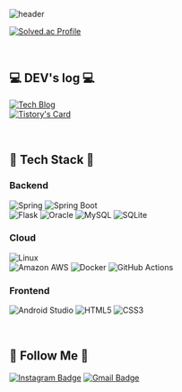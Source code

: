 ![header](https://capsule-render.vercel.app/api?type=waving&color=66b3ff&height=300&section=header&text=Welcome%20to%20Tioon's%20GitHub%20👋&fontSize=30&animation=twinkling)

[![Solved.ac Profile](http://mazassumnida.wtf/api/v2/generate_badge?boj=tioon74)](https://solved.ac/tioon74/)

<br>

## 💻 DEV's log 💻
[![Tech Blog](https://img.shields.io/badge/Tioon's%20Devlog-FF5722?style=for-the-badge&logo=tistory&logoColor=white)](https://tioon.tistory.com/)<br>
[![Tistory's Card](https://github-readme-tistory-card.vercel.app/api?name=tioon&theme=default)](https://tioon.tistory.com/)

<br>

## 🔨 Tech Stack 🔨
### Backend
![Spring](https://img.shields.io/badge/Spring-6DB33F?style=for-the-badge&logo=spring&logoColor=white) 
![Spring Boot](https://img.shields.io/badge/Spring%20Boot-6DB33F?style=for-the-badge&logo=spring-boot&logoColor=white)  
![Flask](https://img.shields.io/badge/Flask-000000?style=for-the-badge&logo=flask&logoColor=white) 
![Oracle](https://img.shields.io/badge/oracle-F80000?style=for-the-badge&logo=oracle&logoColor=white) 
![MySQL](https://img.shields.io/badge/mysql-4479A1?style=for-the-badge&logo=mysql&logoColor=white) 
![SQLite](https://img.shields.io/badge/SQLite-07405E?style=for-the-badge&logo=sqlite&logoColor=white)

### Cloud
![Linux](https://img.shields.io/badge/linux-FCC624?style=for-the-badge&logo=linux&logoColor=black)  
![Amazon AWS](https://img.shields.io/badge/Amazon%20AWS-232F3E?style=for-the-badge&logo=amazon%20aws&logoColor=white) 
![Docker](https://img.shields.io/badge/Docker-2496ED?style=for-the-badge&logo=docker&logoColor=white) 
![GitHub Actions](https://img.shields.io/badge/GitHub%20Actions-2671E5?style=for-the-badge&logo=github-actions&logoColor=white)

### Frontend
![Android Studio](https://img.shields.io/badge/Andoid%20Studio-3DDC84?style=flat-square&logo=android%20studio&logoColor=white) 
![HTML5](https://img.shields.io/badge/html5-E34F26?style=flat-square&logo=html5&logoColor=white) 
![CSS3](https://img.shields.io/badge/css-1572B6?style=flat-square&logo=css3&logoColor=white)

<br>

## 🌈 Follow Me 🌈
[![Instagram Badge](https://img.shields.io/badge/Instagram-E4405F?style=for-the-badge&logo=instagram&logoColor=white&link=https://instagram.com/ye._.chan9)](https://instagram.com/ye._.chan9) 
[![Gmail Badge](https://img.shields.io/badge/Gmail-D14836?style=for-the-badge&logo=gmail&logoColor=white&link=mailto:tioon74@gmail.com)](mailto:tioon74@gmail.com)


